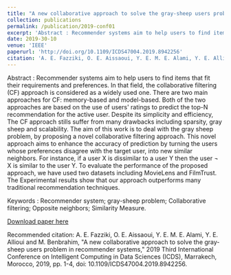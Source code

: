 ```yaml
---
title: "A new collaborative approach to solve the gray-sheep users problem in recommender systems"
collection: publications
permalink: /publication/2019-conf01
excerpt: 'Abstract : Recommender systems aim to help users to find items that fit their requirements and preferences. In that field, the collaborative filtering (CF) approach is considered as a widely used one. There are two main approaches for CF: memory-based and model-based. Both of the two approaches are based on the use of users' ratings to predict the top-N recommendation for the active user. Despite its simplicity and efficiency, The CF approach stills suffer from many drawbacks including sparsity, gray sheep and scalability. The aim of this work is to deal with the gray sheep problem, by proposing a novel collaborative filtering approach. This novel approach aims to enhance the accuracy of prediction by turning the users whose preferences disagree with the target user, into new similar neighbors. For instance, if a user X is dissimilar to a user Y then the user ¬ X is similar to the user Y. To evaluate the performance of the proposed approach, we have used two datasets including MovieLens and FilmTrust. The Experimental results show that our approach outperforms many traditional recommendation techniques.'
date: 2019-30-10
venue: 'IEEE'
paperurl: 'http://doi.org/10.1109/ICDS47004.2019.8942256'
citation: 'A. E. Fazziki, O. E. Aissaoui, Y. E. M. E. Alami, Y. E. Allioui and M. Benbrahim, "A new collaborative approach to solve the gray-sheep users problem in recommender systems," 2019 Third International Conference on Intelligent Computing in Data Sciences (ICDS), Marrakech, Morocco, 2019, pp. 1-4, doi: 10.1109/ICDS47004.2019.8942256.'
---
```

Abstract : Recommender systems aim to help users to find items that fit their requirements and preferences. In that field, the collaborative filtering (CF) approach is considered as a widely used one. There are two main approaches for CF: memory-based and model-based. Both of the two approaches are based on the use of users' ratings to predict the top-N recommendation for the active user. Despite its simplicity and efficiency, The CF approach stills suffer from many drawbacks including sparsity, gray sheep and scalability. The aim of this work is to deal with the gray sheep problem, by proposing a novel collaborative filtering approach. This novel approach aims to enhance the accuracy of prediction by turning the users whose preferences disagree with the target user, into new similar neighbors. For instance, if a user X is dissimilar to a user Y then the user ¬ X is similar to the user Y. To evaluate the performance of the proposed approach, we have used two datasets including MovieLens and FilmTrust. The Experimental results show that our approach outperforms many traditional recommendation techniques.

Keywords : Recommender system; gray-sheep problem; Collaborative filtering; Opposite neighbors; Similarity Measure.

[Download paper here](/files/2019-conf01.pdf)

Recommended citation: A. E. Fazziki, O. E. Aissaoui, Y. E. M. E. Alami, Y. E. Allioui and M. Benbrahim, "A new collaborative approach to solve the gray-sheep users problem in recommender systems," 2019 Third International Conference on Intelligent Computing in Data Sciences (ICDS), Marrakech, Morocco, 2019, pp. 1-4, doi: 10.1109/ICDS47004.2019.8942256.
